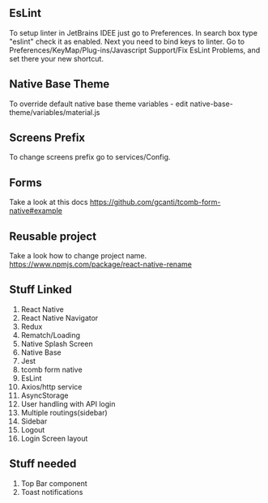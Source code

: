## EsLint
To setup linter in JetBrains IDEE just go to Preferences. 
In search box type "eslint" check it as enabled. Next you need to bind keys to linter. 
Go to Preferences/KeyMap/Plug-ins/Javascript Support/Fix EsLint Problems, and set there your new shortcut.

## Native Base Theme
To override default native base theme variables - edit native-base-theme/variables/material.js

## Screens Prefix
To change screens prefix go to services/Config. 

## Forms
Take a look at this docs
https://github.com/gcanti/tcomb-form-native#example

## Reusable project
Take a look how to change project name.
https://www.npmjs.com/package/react-native-rename

## Stuff Linked
1.  React Native
2.  React Native Navigator
3.  Redux
4.  Rematch/Loading
5.  Native Splash Screen
6.  Native Base
7.  Jest
8.  tcomb form native
9.  EsLint
10. Axios/http service
11. AsyncStorage
12. User handling with API login
13. Multiple routings(sidebar)
14. Sidebar
15. Logout
16. Login Screen layout

## Stuff needed
1. Top Bar component
2. Toast notifications